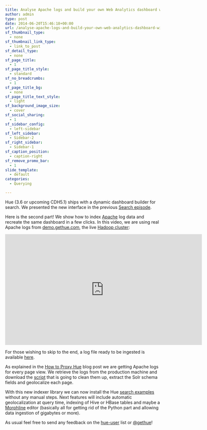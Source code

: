 ```yaml
---
title: Analyse Apache logs and build your own Web Analytics dashboard with Hadoop and Solr
author: admin
type: post
date: 2014-06-20T15:46:18+00:00
url: /analyse-apache-logs-and-build-your-own-web-analytics-dashboard-with-hadoop-and-solr/
sf_thumbnail_type:
  - none
sf_thumbnail_link_type:
  - link_to_post
sf_detail_type:
  - none
sf_page_title:
  - 1
sf_page_title_style:
  - standard
sf_no_breadcrumbs:
  - 1
sf_page_title_bg:
  - none
sf_page_title_text_style:
  - light
sf_background_image_size:
  - cover
sf_social_sharing:
  - 1
sf_sidebar_config:
  - left-sidebar
sf_left_sidebar:
  - Sidebar-2
sf_right_sidebar:
  - Sidebar-1
sf_caption_position:
  - caption-right
sf_remove_promo_bar:
  - 1
slide_template:
  - default
categories:
  - Querying

---
```

Hue (3.6 or upcoming CDH5.1) ships with a dynamic dashboard builder for search. We presented the new interface in the previous <a href="https://gethue.com/hadoop-search-dynamic-search-dashboards-with-solr/" target="_blank" rel="noopener noreferrer">Search episode</a>.

Here is the second part! We show how to index [Apache][1] log data and recreate the same dashboard in a few clicks. In this video, we are using real Apache logs from [demo.gethue.com][2], the live [Hadoop cluster][3]:

<iframe src="https://player.vimeo.com/video/98735144?dnt=1&app_id=122963" width="640" height="360" frameborder="0" title="Hadoop Tutorial: Analyze Apache logs and build your own Web Analytics dashboard in Hue" allow="autoplay; fullscreen" allowfullscreen></iframe>

For those wishing to skip to the end, a log file ready to be ingested is available [here][4].

As explained in the [How to Proxy Hue][5] blog post we are getting Apache logs for every page view. We retrieve the logs from the production machine and download the [script][6] that is going to clean them up, extract the Solr schema fields and geolocalize each page.

With this new indexer library we can now install the Hue [search examples][7] without any manual steps. Next features will include automatic geolocalization at query time, indexing of Hive or HBase tables and maybe a [Morphline][8] editor (basically all for getting rid of the Python part and allowing data ingestion of gigabytes or more).

As usual feel free to send any feedback on the [hue-user][9] list or [@gethue][10]!

 [1]: https://httpd.apache.org/
 [2]: http://demo.gethue.com
 [3]: https://gethue.com/hadoop-tutorial-how-to-create-a-real-hadoop-cluster-in-10-minutes/
 [4]: https://raw.githubusercontent.com/cloudera/hue/master/apps/search/examples/collections/solr_configs_log_analytics_demo/index_data.csv
 [5]: https://gethue.com/i-put-a-proxy-on-hue/
 [6]: https://github.com/romainr/hadoop-tutorials-examples/tree/master/search/indexing
 [7]: https://gethue.com/tutorial-live-demo-of-search-on-hadoop/
 [8]: http://cloudera.github.io/cdk/docs/current/cdk-morphlines/index.html
 [9]: http://groups.google.com/a/cloudera.org/group/hue-user
 [10]: https://twitter.com/gethue
